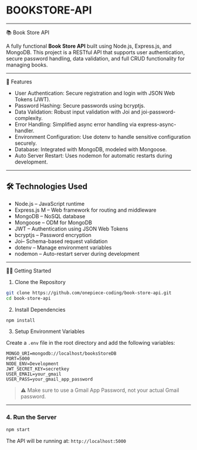 # BOOKSTORE-API

---
 📚 Book Store API

A fully functional **Book Store API** built using Node.js, Express.js, and MongoDB. This project is a RESTful API that supports user authentication, secure password handling, data validation, and full CRUD functionality for managing books.

---

 🚀 Features

- User Authentication: Secure registration and login with JSON Web Tokens (JWT).
- Password Hashing: Secure passwords using bcryptjs.
- Data Validation: Robust input validation with Joi and joi-password-complexity.
- Error Handling: Simplified async error handling via express-async-handler.
- Environment Configuration: Use dotenv to handle sensitive configuration securely.
- Database: Integrated with MongoDB, modeled with Mongoose.
- Auto Server Restart: Uses nodemon for automatic restarts during development.

---

## 🛠️ Technologies Used

- Node.js – JavaScript runtime
- Express.js M – Web framework for routing and middleware
- MongoDB – NoSQL database
- Mongoose – ODM for MongoDB
- JWT – Authentication using JSON Web Tokens
- bcryptjs – Password encryption
- Joi– Schema-based request validation
- dotenv – Manage environment variables
- nodemon – Auto-restart server during development

---

🧑‍💻 Getting Started

1. Clone the Repository

```bash
git clone https://github.com/onepiece-coding/book-store-api.git
cd book-store-api
```

2. Install Dependencies

```bash
npm install
```

 3. Setup Environment Variables

Create a `.env` file in the root directory and add the following variables:

```env
MONGO_URI=mongodb://localhost/booksStoreDB
PORT=5000
NODE_ENV=Development
JWT_SECRET_KEY=secretkey
USER_EMAIL=your_gmail
USER_PASS=your_gmail_app_password
```

> ⚠️ Make sure to use a Gmail App Password, not your actual Gmail password.

---

### 4. Run the Server

```bash
npm start
```

The API will be running at: `http://localhost:5000`
